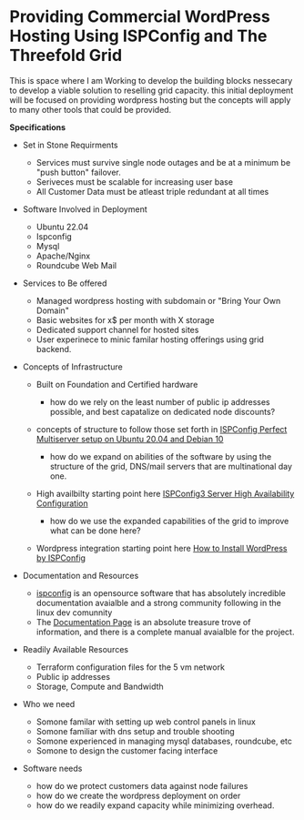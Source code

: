 # Providing Commercial WordPress Hosting Using ISPConfig and The Threefold Grid 

This is space where I am Working to develop the building blocks nessecary to develop a viable solution to reselling grid capacity. this initial deployment will be focused on providing wordpress hosting but the concepts will apply to many other tools that could be provided. 

**Specifications** 

-  Set in Stone Requirments 
	- Services must survive single node outages and be at a minimum be "push button" failover. 
	- Seriveces must be scalable for increasing user base 
	- All Customer Data must be atleast triple redundant at all times 

- Software Involved in Deployment 
	- Ubuntu 22.04 
	- Ispconfig 
	- Mysql 
	- Apache/Nginx 
	- Roundcube Web Mail 

- Services to Be offered 
	- Managed wordpress hosting with subdomain or "Bring Your Own Domain" 
	- Basic websites for x$ per month with X storage 
	- Dedicated support channel for hosted sites 
	- User experinece to minic familar hosting offerings using grid backend. 
	
- Concepts of Infrastructure 
	- Built on Foundation and Certified hardware 
		- how do we rely on the least number of public ip addresses possible, and best capatalize on dedicated node discounts? 
	
	- concepts of structure to follow those set forth in [ISPConfig Perfect Multiserver setup on Ubuntu 20.04 and Debian 10](https://www.howtoforge.com/tutorial/ispconfig-multiserver-setup-debian-ubuntu/)
		- how do we expand on abilities of the software by using the structure of the grid, DNS/mail servers that are multinational day one. 
	
	- High availbilty starting point here [ISPConfig3 Server High Availability Configuration](https://forum.howtoforge.com/threads/ispconfig3-server-high-availability-configuration.44173/)
		- how do we use the expanded capabilities of the grid to improve what can be done here? 
		
	- Wordpress integration starting point here [How to Install WordPress by ISPConfig](https://portal.databasemart.com/kb/a398/how-to-install-wordpress-by-ispconfig.aspx)
	
- Documentation and Resources 
	- [ispconfig](https://www.ispconfig.org/) is an opensource software that has absolutely incredible documentation avaialble and a strong community following in the linux dev comunnity
	- The [Documentation Page](https://www.ispconfig.org/documentation/) is an absolute treasure trove of information, and there is a complete manual avaialble for the project. 

- Readily Available Resources 
	- Terraform configuration files for the 5 vm network 
	- Public ip addresses 
	- Storage, Compute and Bandwidth 
	
- Who we need 
	- Somone familar with setting up web control panels in linux 
	- Somone familiar with dns setup and trouble shooting 
	- Somone experienced in managing mysql databases, roundcube, etc 
	- Somone to design the customer facing interface 
	
- Software needs 
	- how do we protect customers data against node failures 
	- how do we create the wordpress deployment on order 
	- how do we readily expand capacity while minimizing overhead. 
